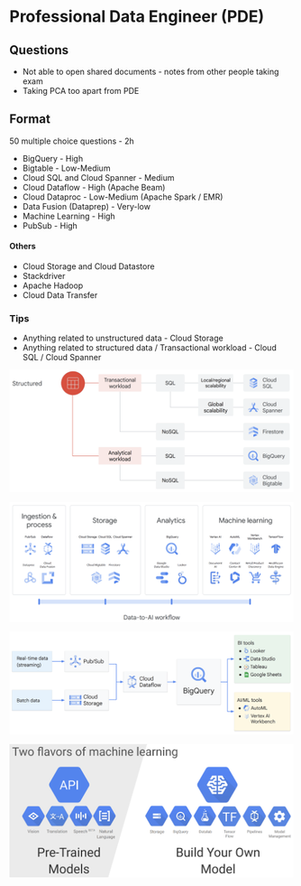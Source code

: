 # Professional Data Engineer (PDE)

## Questions

- Not able to open shared documents - notes from other people taking exam
- Taking PCA too apart from PDE

## Format

50 multiple choice questions - 2h

- BigQuery - High
- Bigtable - Low-Medium
- Cloud SQL and Cloud Spanner - Medium
- Cloud Dataflow - High (Apache Beam)
- Cloud Dataproc - Low-Medium (Apache Spark / EMR)
- Data Fusion (Dataprep) - Very-low
- Machine Learning - High
- PubSub - High

#### Others

- Cloud Storage and Cloud Datastore
- Stackdriver
- Apache Hadoop
- Cloud Data Transfer

### Tips

- Anything related to unstructured data - Cloud Storage
- Anything related to structured data / Transactional workload - Cloud SQL / Cloud Spanner

![Different structured solution options](../../media/Screenshot%202023-03-17%20at%207.23.13%20PM.png)

![](../../media/Screenshot%202023-03-17%20at%207.23.56%20PM.png)

![Google data warehouse solution architecture](../../media/Screenshot%202023-03-17%20at%207.36.20%20PM.png)

![](../../media/Screenshot%202023-03-17%20at%207.43.56%20PM.png)
